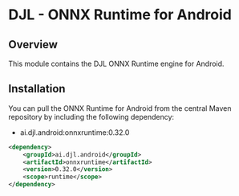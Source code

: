# DJL - ONNX Runtime for Android

## Overview
This module contains the DJL ONNX Runtime engine for Android.

## Installation
You can pull the ONNX Runtime for Android from the central Maven repository by including the following dependency:

- ai.djl.android:onnxruntime:0.32.0

```xml
<dependency>
    <groupId>ai.djl.android</groupId>
    <artifactId>onnxruntime</artifactId>
    <version>0.32.0</version>
    <scope>runtime</scope>
</dependency>
```
